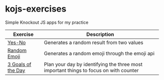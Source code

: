 # kojs-exercises
Simple Knockout JS apps for my practice  


Exercise | Description
------------ | -------------
[Yes-No](/yes-no) | Generates a random result from two values
[Random Emoji](/random-emoji) | Generates a random emoji through the emoji api
[3 Goals of the Day](/3goalsoftheday) | Plan your day by identifying the three most important things to focus on with counter
